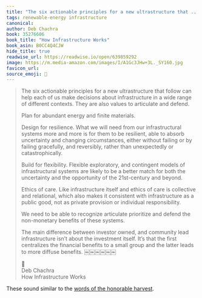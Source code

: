 ```yaml
---
title: "The six actionable principles for a new ultrastructure that ..."
tags: renewable-energy infrastructure
canonical: 
author: Deb Chachra
book: 35276606
book_title: "How Infrastructure Works"
book_asin: B0CC4Q4CJW
hide_title: true
readwise_url: https://readwise.io/open/639859292
image: https://m.media-amazon.com/images/I/A1Gc3JHw+3L._SY160.jpg
favicon_url: 
source_emoji: 📕
---
```


> The six actionable principles for a new ultrastructure that follow can help each of us make decisions about infrastructure in a wide range of different contexts. They are also values to articulate and defend.
> 
> Plan for abundant energy and finite materials.
> 
> Design for resilience. What we will need from our infrastructural systems more and more is for them to be resilient, able to absorb uncertainty and changing circumstances, either without failing or by failing gracefully, and reversibly, rather than unexpectedly or catastrophically.
> 
> Build for flexibility. Flexible exploratory, and contingent models of infrastructural systems are likely to be a better match for both the uncertainty and the opportunity of the 21st-century and beyond.
> 
> Ethics of care. Like infrastructure itself and ethics of care is collective and relational, which also makes it consistent with infrastructure as a public good, not as private provision or individual responsibility.
> 
> We need to be able to recognize articulate prioritize and defend the non-monetary benefits of these systems.
> 
> The main difference between investor owned, and community lead infrastructure isn’t about the investment itself. It’s that the first centralizes the financial benefits to a small group and the latter leads to more diffuse benefits. ￼￼￼￼￼￼
> <div class="quoteback-footer"><div class="quoteback-avatar"><span class="mini-emoji"> 📕</span></div><div class="quoteback-metadata"><div class="metadata-inner"><span style="display:none">FROM:</span><div aria-label="Deb Chachra" class="quoteback-author"> Deb Chachra</div><div aria-label="How Infrastructure Works" class="quoteback-title"> How Infrastructure Works</div></div></div></div>

These sound similar to the [words of the honorable harvest](https://www.joshbeckman.org/notes/640096803).